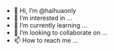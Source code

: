 - 👋 Hi, I’m @haihuaonly
- 👀 I’m interested in ...
- 🌱 I’m currently learning ...
- 💞️ I’m looking to collaborate on ...
- 📫 How to reach me ...

<!---
haihuaonly/haihuaonly is a ✨ special ✨ repository because its `README.md` (this file) appears on your GitHub profile.
You can click the Preview link to take a look at your changes.
--->
